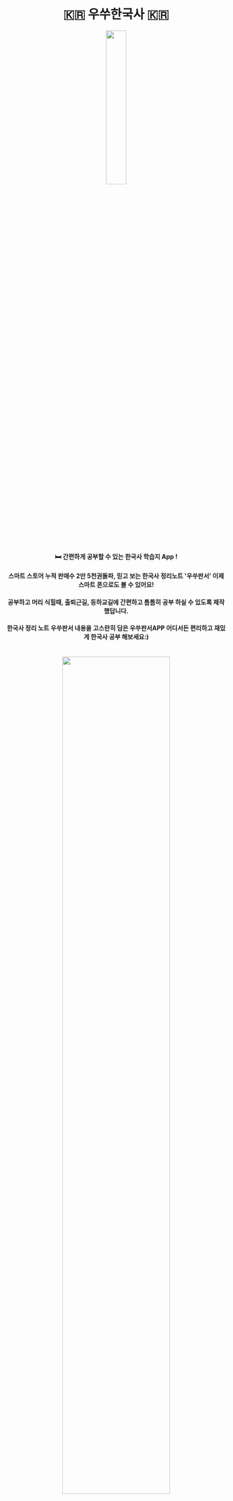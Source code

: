  <h1 align="center">
   🇰🇷 우쑤한국사 🇰🇷<br/>

 
</h1> 
<div align="center">   
    <img src="https://user-images.githubusercontent.com/83493143/215066395-4e1b7b6c-73a1-4dc6-9b73-59964f22c45f.jpeg" width="30%" 
   

</div>

<h4>🛏 간편하게 공부할 수 있는 한국사 학습지 App !<h4>


<h4>스마트 스토어 누적 판매수 2만 5천권돌파,
믿고 보는 한국사 정리노트 '우쑤판서'
이제 스마트 폰으로도 볼 수 있어요!</h4>

<h4>공부하고 머리 식힐때, 출퇴근길, 등하교길에
간편하고 틈틈히 공부 하실 수 있도록 제작했답니다.</h4>

<h4>한국사 정리 노트 우쑤판서 내용을 고스란히
담은 우쑤판서APP
어디서든 편리하고 재밌게 한국사 공부 해보세요:)</h4>
 
<br/>

<div align="center">   
    <img src="https://user-images.githubusercontent.com/83493143/215729309-de87d6df-9342-4c97-9a2e-3f21ded42c31.jpeg" width="70%" 
</div>


## 기능, 동작화면

|<img src="https://user-images.githubusercontent.com/83493143/215725507-744bdc4c-7483-41ea-acb4-e9a4ddd51349.gif" width="180" />|<img src="https://user-images.githubusercontent.com/83493143/215724647-f97beb85-15d8-4ee7-992e-dfaabe5f81df.gif" width="180"/>|<img src="https://user-images.githubusercontent.com/83493143/215724753-a7d142a8-4bc2-42be-aa05-aec9436b1dc9.gif" width="180" />|<img src="https://user-images.githubusercontent.com/83493143/215724874-703e446a-4782-409e-a93c-064303d1f455.gif" width="180" />|
|:--:|:--:|:--:|:--:|
|일반 학습|초성 학습|백지 학습|My Page 이용|


## 기술스택

<div align="left">
  <h4>- Compose(All UI)</h4>
  <h4>Compose Navigation</h4>
  <h4>Hilt</h4>
  <h4>Kotlin Coroutine</h4>
  <h4>Flow</h4>
  <h4>Room</h4>
  <h4>SharedPreferences</h4>
  <h4>MVVM</h4>
  <h4>CleanArchitecture</h4>
</div>

<div align="left">
 <h3>issue</h3>
 [compsoe recomposition](https://velog.io/@pwolong/Android-Compose-ReComposition)</br>
 [compose navigation](https://velog.io/@pwolong/Android-Compose-Navigation)
</div>



test
test
